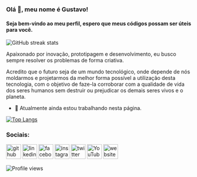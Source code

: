 ### Olá 👋, meu nome é Gustavo!
#### Seja bem-vindo ao meu perfil, espero que meus códigos possam ser úteis para você.
<!--![Seja bem-vindo ao meu perfil, espero que meus códigos possam ser úteis para você.](https://philippe.bourgau.net/imgs/2015-08-19-mining-github-for-new-hires/github.png)-->

![GitHub streak stats](https://github-readme-streak-stats.herokuapp.com/?user=gustavogino)  

Apaixonado por inovação, prototipagem e desenvolvimento, eu busco sempre resolver os problemas de forma criativa.

Acredito que o futuro seja de um mundo tecnológico, onde depende de nós moldarmos e projetarmos da melhor forma possível a utilização desta tecnologia, com o objetivo de faze-la corroborar com a qualidade de vida dos seres humanos sem destruir ou prejudicar os demais seres vivos e o planeta. 

- 🔭 Atualmente ainda estou trabalhando nesta página.

[![Top Langs](https://github-readme-stats.vercel.app/api/top-langs/?username=gustavogino)](https://github.com/anuraghazra/github-readme-stats) 

### Sociais:
[<img src='https://cdn.jsdelivr.net/npm/simple-icons@3.0.1/icons/github.svg' alt='github' height='40'>](https://github.com/gustavogino)  [<img src='https://cdn.jsdelivr.net/npm/simple-icons@3.0.1/icons/linkedin.svg' alt='linkedin' height='40'>](https://www.linkedin.com/in/gustavoscotton/)  [<img src='https://cdn.jsdelivr.net/npm/simple-icons@3.0.1/icons/facebook.svg' alt='facebook' height='40'>](https://www.facebook.com/gustavo.gino2)  [<img src='https://cdn.jsdelivr.net/npm/simple-icons@3.0.1/icons/instagram.svg' alt='instagram' height='40'>](https://www.instagram.com/gustavogino/)  [<img src='https://cdn.jsdelivr.net/npm/simple-icons@3.0.1/icons/twitter.svg' alt='twitter' height='40'>](https://twitter.com/gustavogino)  [<img src='https://cdn.jsdelivr.net/npm/simple-icons@3.0.1/icons/youtube.svg' alt='YouTube' height='40'>](https://www.youtube.com/channel/UCWLlQq6hJSrbnG7DSdSuYZg)  [<img src='https://cdn.jsdelivr.net/npm/simple-icons@3.0.1/icons/icloud.svg' alt='website' height='40'>](gustavogino.github.io)  


![Profile views](https://gpvc.arturio.dev/gustavogino)  
